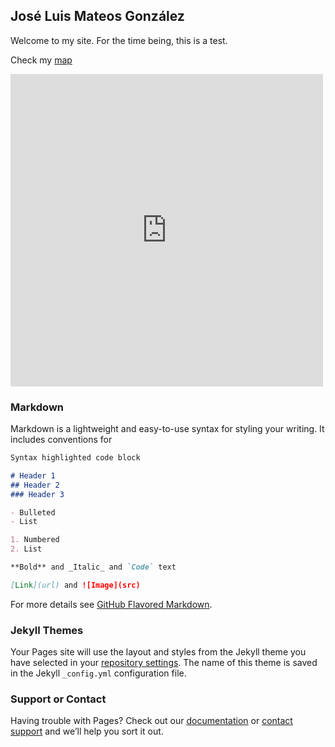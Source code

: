 ## José Luis Mateos González

Welcome to my site. For the time being, this is a test.

Check my [map](https://joseluismateos.github.io/joseluismgonzalez/test_mapa.html)

<iframe src="https://joseluismateos.github.io/joseluismgonzalez/test_mapa.html" style="width: 500px; height: 500px; border: 0px"></iframe>

### Markdown

Markdown is a lightweight and easy-to-use syntax for styling your writing. It includes conventions for

```markdown
Syntax highlighted code block

# Header 1
## Header 2
### Header 3

- Bulleted
- List

1. Numbered
2. List

**Bold** and _Italic_ and `Code` text

[Link](url) and ![Image](src)
```

For more details see [GitHub Flavored Markdown](https://guides.github.com/features/mastering-markdown/).

### Jekyll Themes

Your Pages site will use the layout and styles from the Jekyll theme you have selected in your [repository settings](https://github.com/joseluismateos/joseluismgonzalez.github.io/settings/pages). The name of this theme is saved in the Jekyll `_config.yml` configuration file.

### Support or Contact

Having trouble with Pages? Check out our [documentation](https://docs.github.com/categories/github-pages-basics/) or [contact support](https://support.github.com/contact) and we’ll help you sort it out.
